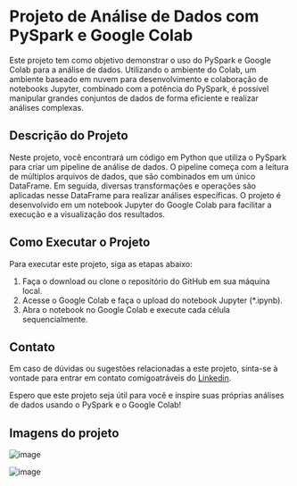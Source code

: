 # Projeto de Análise de Dados com PySpark e Google Colab

Este projeto tem como objetivo demonstrar o uso do PySpark e Google Colab para a análise de dados. Utilizando o ambiente do Colab, um ambiente baseado em nuvem para desenvolvimento 
e colaboração de notebooks Jupyter, combinado com a potência do PySpark, é possível manipular grandes conjuntos de dados de forma eficiente e realizar análises complexas.

## Descrição do Projeto

Neste projeto, você encontrará um código em Python que utiliza o PySpark para criar um pipeline de análise de dados. O pipeline começa com a leitura
de múltiplos arquivos de dados, que são combinados em um único DataFrame. Em seguida, diversas transformações e operações são aplicadas nesse DataFrame para realizar análises específicas. 
O projeto é desenvolvido em um notebook Jupyter do Google Colab para facilitar a execução e a visualização dos resultados.

## Como Executar o Projeto

Para executar este projeto, siga as etapas abaixo:

1. Faça o download ou clone o repositório do GitHub em sua máquina local.
2. Acesse o Google Colab e faça o upload do notebook Jupyter (*.ipynb).
3. Abra o notebook no Google Colab e execute cada célula sequencialmente.

## Contato

Em caso de dúvidas ou sugestões relacionadas a este projeto, sinta-se à vontade para entrar em contato comigoatráveis do [Linkedin](https://www.linkedin.com/in/alef-bispo/).

Espero que este projeto seja útil para você e inspire suas próprias análises de dados usando o PySpark e o Google Colab!


## Imagens do projeto
![image](https://github.com/bispoalef/PySpark/assets/111475913/c07b2d61-1397-43fb-b568-8f29fb5f100d)

![image](https://github.com/bispoalef/PySpark/assets/111475913/ed22c9bb-f6fd-4abf-ad0e-911d8eb8c1ee)

